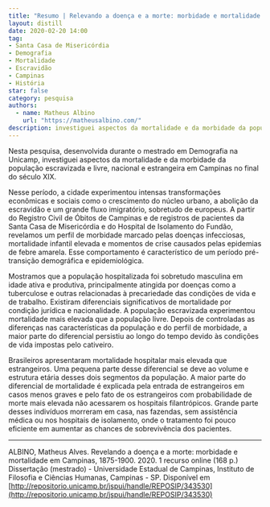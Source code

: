 ```yaml
---
title: "Resumo | Relevando a doença e a morte: morbidade e mortalidade em Campinas, 1875-1900"
layout: distill
date: 2020-02-20 14:00
tag:
- Santa Casa de Misericórdia
- Demografia
- Mortalidade
- Escravidão
- Campinas
- História
star: false
category: pesquisa
authors:
  - name: Matheus Albino
    url: "https://matheusalbino.com/"
description: investiguei aspectos da mortalidade e da morbidade da população escravizada e livre, nacional e estrangeira em Campinas no final do século XIX.
---
```


Nesta pesquisa, desenvolvida durante o mestrado em Demografia na Unicamp, investiguei aspectos da mortalidade e da morbidade da população escravizada e livre, nacional e estrangeira em Campinas no final do século XIX.

Nesse período, a cidade experimentou intensas transformações econômicas e sociais como o crescimento do núcleo urbano, a abolição da escravidão e um grande fluxo
imigratório, sobretudo de europeus. <span class="evidence">A partir do Registro Civil de Óbitos de Campinas e de registros de pacientes da Santa Casa de Misericórdia e do Hospital de Isolamento do Fundão, revelamos um perfil de morbidade marcado pelas doenças infecciosas, mortalidade infantil elevada e momentos de crise causados pelas epidemias de febre amarela</span>. Esse comportamento é característico de um período pré-transição demográfica e epidemiológica.

Mostramos que a população hospitalizada foi sobretudo masculina em idade ativa e produtiva, principalmente atingida por doenças como a tuberculose e outras relacionadas à precariedade das condições de vida e de trabalho. Existiram diferenciais significativos de mortalidade por condição jurídica e nacionalidade. <span class="evidence">A população escravizada experimentou mortalidade mais elevada que a população livre. Depois de controladas as diferenças nas características da população e do perfil de morbidade, a maior parte do diferencial persistiu ao longo do tempo devido às condições de vida impostas pelo cativeiro</span>.

Brasileiros apresentaram mortalidade hospitalar mais elevada que estrangeiros. Uma pequena parte desse diferencial se deve ao volume e estrutura etária desses dois segmentos da população. <span class="evidence">A maior parte do diferencial de mortalidade é explicada pela entrada de estrangeiros em casos menos graves e pelo fato de os estrangeiros com probabilidade de morte mais elevada não acessarem os hospitais filantrópicos</span>. Grande parte desses indivíduos morreram em casa, nas fazendas, sem assistência
médica ou nos hospitais de isolamento, onde o tratamento foi pouco eficiente em aumentar as chances de sobrevivência dos pacientes.

---

ALBINO, Matheus Alves. Revelando a doença e a morte: morbidade e mortalidade em Campinas, 1875-1900. 2020. 1 recurso online (168 p.) Dissertação (mestrado) - Universidade Estadual de Campinas, Instituto de Filosofia e Ciências Humanas, Campinas - SP. Disponível em [http://repositorio.unicamp.br/jspui/handle/REPOSIP/343530](http://repositorio.unicamp.br/jspui/handle/REPOSIP/343530)
